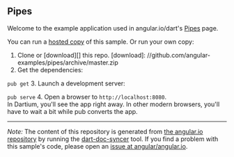 

## Pipes

Welcome to the example application used in angular.io/dart's
[Pipes](https://angular.io/docs/dart/latest/guide/pipes.html) page.

You can run a [hosted copy](http://angular-examples.github.io/pipes) of this sample. Or run your own copy:

1. Clone or [download][] this repo.
   [download]: //github.com/angular-examples/pipes/archive/master.zip
2. Get the dependencies:

  `pub get`
3. Launch a development server:

  `pub serve`
4. Open a browser to `http://localhost:8080`.<br/>
  In Dartium, you'll see the app right away. In other modern browsers,
  you'll have to wait a bit while pub converts the app.



-------------------------------------------------------

*Note:* The content of this repository is generated from
[the angular.io repository](//github.com/angular/angular.io/tree/master/public/docs/_examples/pipes/dart) by running the
[dart-doc-syncer](//github.com/angular/dart-doc-syncer) tool.
If you find a problem with this sample's code, please open an
[issue at angular/angular.io](//github.com/angular/angular.io/issues/new?labels=dart,example&title=%5BDart%5D%5Bexample%5D%20guide/pipes%3A%20).
